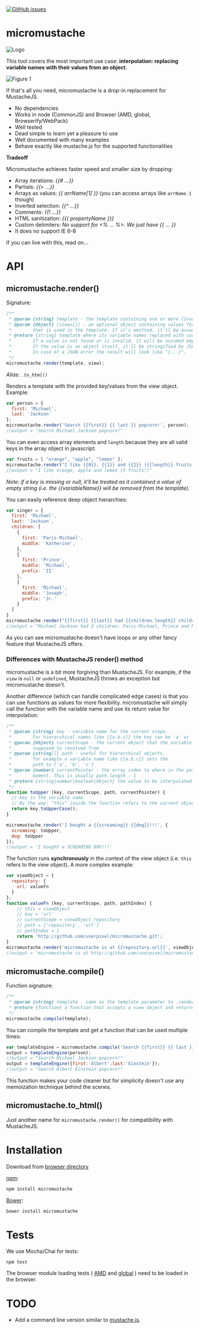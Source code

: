 [![GitHub issues](https://img.shields.io/github/issues/userpixel/micromustache.svg?style=flat-square)](https://github.com/userpixel/micromustache/issues)


# micromustache

![Logo](https://raw.github.com/userpixel/micromustache/master/logo/micromustache-logo-300.png)

This tool covers the most important use case: **interpolation: replacing variable names with their values from an object**.

![Figure 1](https://raw.github.com/userpixel/micromustache/master/fig-1.png)

If that's all you need, micromustache is a drop-in replacement for MustacheJS.

* No dependencies
* Works in node (CommonJS) and Browser (AMD, global, Browserify/WebPack)
* Well tested
* Dead simple to learn yet a pleasure to use
* Well documented with many examples
* Behave exactly like mustache.js for the supported functionalities

**Tradeoff**

Micromustache achieves faster speed and smaller size by dropping:

* Array iterations: *{{# ...}}*
* Partials: *{{> ...}}*
* Arrays as values: *{{ arrName[1] }}* (you can access arrays like `arrName.1` though)
* Inverted selection: *{{^ ...}}*
* Comments: *{{! ...}}*
* HTML sanitization: *{{{ propertyName }}}*
* Custom delimiters: *No support for <% ... %>. We just have {{ ... }}*
* It does no support IE 6-8

If you can live with this, read on...

# API

## micromustache.render()

Signature:

```js
/**
 * @param {string} template - the template containing one or more {{variableNames}}
 * @param {Object} [view={}] - an optional object containing values for every variable names
 *        that is used in the template. If it's omitted, it'll be assumed an empty object.
 * @return {string} template where its variable names replaced with corresponding values.
 *        If a value is not found or is invalid, it will be assumed empty string ''.
 *        If the value is an object itself, it'll be stringified by JSON.
 *        In case of a JSON error the result will look like "{...}".
 */
micromustache.render(template, view);
```

*Alias: `.to_html()`*

Renders a template with the provided key/values from the view object. Example:

````js
var person = {
  first: 'Michael',
  last: 'Jackson'
};
micromustache.render('Search {{first}} {{ last }} popcorn!', person);
//output = "Search Michael Jackson popcorn!"
````

You can even access array elements and `length` because they are all valid keys in the array object in javascript:

```js
var fruits = [ "orange", "apple", "lemon" ];
micromustache.render("I like {{0}}, {{1}} and {{2}} ({{length}} fruits!)", fruits);
//output = "I like orange, apple and lemon (3 fruits!)"
```

*Note: if a key is missing or null, it'll be treated as it contained a value
of empty string (i.e. the {{variableName}} will be removed from the template).*

You can easily reference deep object hierarchies:

```js
var singer = {
  first: 'Michael',
  last: 'Jackson',
  children: [
    {
      first: 'Paris-Michael',
      middle: 'Katherine',
    },
    {
      first: 'Prince',
      middle: 'Michael',
      prefix: 'II'
    },
    {
      first: 'Michael',
      middle: 'Joseph',
      prefix: 'Jr.'
    }
  ]
}
micromustache.render("{{first}} {{last}} had {{children.length}} children: {{children.0.first}}, {{children.1.first}} and {{children.2.first}}", singer);
//output = "Michael Jackson had 3 children: Paris-Michael, Prince and Michael"
```

As you can see micromustache doesn't have loops or any other fancy feature that MustacheJS offers.

### Differences with MustacheJS render() method

micromustache is a bit more forgiving than MustacheJS. For example, if the `view` is `null` or `undefined`, MustacheJS throws an exception but micromustache doesn't.

Another difference (which can handle complicated edge cases) is that you can use functions as values for more flexibility. micromustache will simply call the function with the variable name and use its return value for interpolation:

````js
/**
 * @param {string} key - variable name for the current scope.
 *        For hierarchical names like {{a.b.c}} the key can be 'a' or 'b' or 'c'
 * @param {Object} currentScope - the current object that the variable is
 *        supposed to resolved from
 * @param {string[]} path - useful for hierarchical objects.
 *        for example a variable name like {{a.b.c}} sets the
 *        path to ['a', 'b', 'c']
 * @param {number} currentPointer - the array index to where in the path we are at the
 *        moment. This is usually path.length - 1
 * @return {string|number|boolean|Object} the value to be interpolated
 */
function toUpper (key, currentScope, path, currentPointer) {
  // key is the variable name
  // By the way: "this" inside the function refers to the current object
  return key.toUpperCase();
}

micromustache.render('I bought a {{screaming}} {{dog}}!!!', {
  screaming: toUpper,
  dog: toUpper
});
//output = 'I bought a SCREAMING DOG!!!'
````

The function runs **synchronously** in the context of the view object (i.e. `this` refers to the view object). A more complex example:

````js
var viewObject = {
  repository: {
    url: valueFn
  }  
};
function valueFn (key, currentScope, path, pathIndex) {
    // this = viewObject
    // key = 'url'
    // currentScope = viewObject.repository
    // path = ['repository', 'url']
    // pathIndex = 1
    return 'http://github.com/userpixel/micromustache.git';
}
micromustache.render('micromustache is at {{repository.url}}', viewObject);
//output = 'micromustache is at http://github.com/userpixel/micromustache.git'
````


## micromustache.compile()

Function signature:

```js
/**
 * @param {string} template - same as the template parameter to .render()
 * @return {function} a function that accepts a view object and returns a rendered template string
 */
micromustache.compile(template);
```

You can compile the template and get a function that can be used multiple times:

```js
var templateEngine = micromustache.compile('Search {{first}} {{ last }} popcorn!');
output = templateEngine(person);
//output = "Search Michael Jackson popcorn!"
output = templateEngine({first:'Albert',last:'Einstein'});
//output = "Search Albert Einstein popcorn!"
```

This function makes your code cleaner but for simplicity doesn't use any memoization
technique behind the scenes.

## micromustache.to_html()

Just another name for `micromustache.render()` for compatibility with MustacheJS.

# Installation

Download from [browser directory](https://github.com/userpixel/micromustache/tree/master/browser)

[npm](https://npmjs.org/package/micromustache):

```bash
npm install micromustache
```

[Bower](http://bower.io/):

````bash
bower install micromustache
````

# Tests

We use Mocha/Chai for tests:

```
npm test
```

The browser module loading tests (
[AMD](https://github.com/userpixel/micromustache/blob/master/test/amd.html)
and
[global](https://github.com/userpixel/micromustache/blob/master/test/global.html)
) need to be loaded in the browser.

# TODO

* Add a command line version similar to
[mustache.js](https://github.com/janl/mustache.js/blob/master/bin/mustache).

